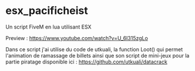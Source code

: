 # esx_pacificheist
Un script FiveM en lua utilisant ESX

Preview : https://www.youtube.com/watch?v=U_6I315zgLo

Dans ce script j'ai utilise du code de utkuali, la function Loot() qui permet l'animation de ramassage de billets ainsi que son script de mini-jeux pour la partie piratage disponible ici : https://github.com/utkuali/datacrack
